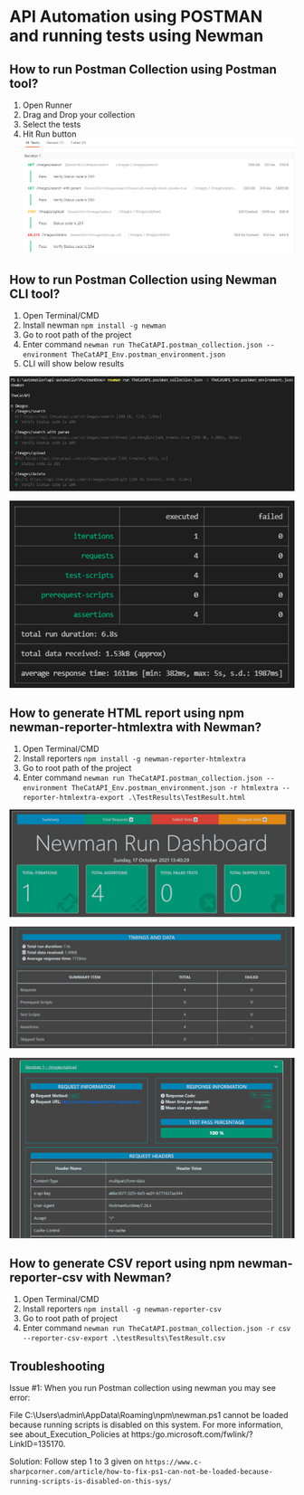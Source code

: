 # API Automation using POSTMAN and running tests using Newman 

## How to run Postman Collection using Postman tool?
1. Open Runner
2. Drag and Drop your collection
3. Select the tests
4. Hit Run button
![API Automation using POSTMAN and running tests using Newman](./Img/Test_Runner_01.png?raw=true "POSTMAN Test Runner")

## How to run Postman Collection using Newman CLI tool?
1. Open Terminal/CMD
2. Install newman `npm install -g newman`
3. Go to root path of the project
4. Enter command
`newman run TheCatAPI.postman_collection.json --environment TheCatAPI_Env.postman_environment.json`
5. CLI will show below results

![API Automation using POSTMAN and running tests using Newman Console Output 1](./Img/Console_01.png?raw=true "API Automation using POSTMAN and running tests using Newman Console Output 1")

![API Automation using POSTMAN and running tests using Newman Console Output 2](./Img/Console_02.png?raw=true "API Automation using POSTMAN and running tests using Newman Console Output 2")

## How to generate HTML report using npm newman-reporter-htmlextra with Newman?
1. Open Terminal/CMD
2. Install reporters `npm install -g newman-reporter-htmlextra`
3. Go to root path of the project
4. Enter command
`newman run TheCatAPI.postman_collection.json --environment TheCatAPI_Env.postman_environment.json -r htmlextra --reporter-htmlextra-export .\TestResults\TestResult.html`

![API Automation using POSTMAN and running tests using Newman](./Img/Newman_Report_01.png?raw=true "API Automation using POSTMAN and running tests using Newman Test Results 1")

![API Automation using POSTMAN and running tests using Newman](./Img/Newman_Report_02.png?raw=true "API Automation using POSTMAN and running tests using Newman Test Results 2")

![API Automation using POSTMAN and running tests using Newman](./Img/Newman_Report_03.png?raw=true "API Automation using POSTMAN and running tests using Newman Test Results 3")

## How to generate CSV report using npm newman-reporter-csv with Newman?
1. Open Terminal/CMD
2. Install reporters `npm install -g newman-reporter-csv`
3. Go to root path of project
4. Enter command
`newman run TheCatAPI.postman_collection.json -r csv --reporter-csv-export .\testResults\TestResult.csv`

## Troubleshooting
Issue #1: When you run Postman collection using newman you may see error: 

File C:\Users\admin\AppData\Roaming\npm\newman.ps1 cannot be loaded because running scripts is disabled on this system. For more information, see about_Execution_Policies at https:/go.microsoft.com/fwlink/?LinkID=135170.

Solution: Follow step 1 to 3 given on `https://www.c-sharpcorner.com/article/how-to-fix-ps1-can-not-be-loaded-because-running-scripts-is-disabled-on-this-sys/`
